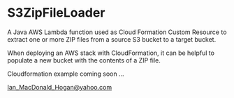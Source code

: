 # S3ZipFileLoader

A Java AWS Lambda function used as Cloud Formation Custom Resource to extract one or more ZIP files from a source S3 bucket to a target bucket.

When deploying an AWS stack with CloudFormation, it can be helpful to populate a new bucket with the contents of a ZIP file.

Cloudformation example coming soon ...

Ian_MacDonald_Hogan@yahoo.com